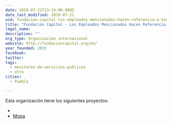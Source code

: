 ```yaml
---
date: 2019-07-21T23:14:06.000Z
date_last_modified: 2019-07-21
uid: fundacion-capital-los-empleados-mencionados-hacen-referencia-a-toda-la-organizacion-regional-que-esta-conformada-por-varias-sucursales-una-de-ellas-es-mexico-y-es-en-mexico-donde-estamos-proponiendo-realizar-mopa-por-el-momento
title: "Fundación Capital - Los Empleados Mencionados Hacen Referencia A Toda La Organización Regional Que Esta Conformada Por Varias Sucursales. Una De Ellas Es México, Y Es En México Donde Estamos Proponiendo Realizar Mopa Por El Momento."
legal_name: 
description: ""
org_type: Organización internacional
website: http://fundacioncapital.org/en/
year_founded: 2015
facebook: 
twitter: 
tags:
  - monitoreo-de-servicios-publicos
  - otro
cities: 
  - Puebla

---
```


Esta organización tiene los siguientes proyectos:

- [](/i/mopa.html)
- [Mopa](/i/mopa.html)
